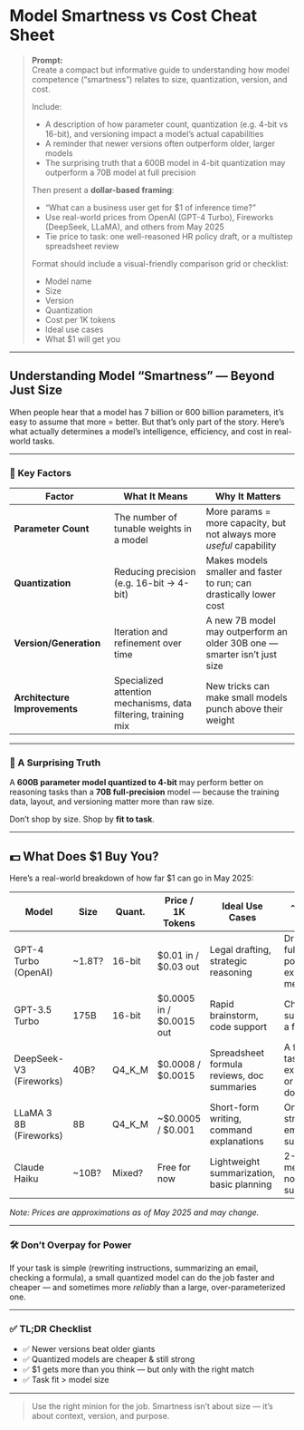 # Model Smartness vs Cost Cheat Sheet

> **Prompt:**  
> Create a compact but informative guide to understanding how model competence (“smartness”) relates to size, quantization, version, and cost.  
>
> Include:
> - A description of how parameter count, quantization (e.g. 4-bit vs 16-bit), and versioning impact a model’s actual capabilities
> - A reminder that newer versions often outperform older, larger models
> - The surprising truth that a 600B model in 4-bit quantization may outperform a 70B model at full precision
>
> Then present a **dollar-based framing**:
> - “What can a business user get for $1 of inference time?”  
> - Use real-world prices from OpenAI (GPT-4 Turbo), Fireworks (DeepSeek, LLaMA), and others from May 2025
> - Tie price to task: one well-reasoned HR policy draft, or a multistep spreadsheet review
>
> Format should include a visual-friendly comparison grid or checklist:
> - Model name  
> - Size  
> - Version  
> - Quantization  
> - Cost per 1K tokens  
> - Ideal use cases  
> - What $1 will get you

---

## Understanding Model “Smartness” — Beyond Just Size

When people hear that a model has 7 billion or 600 billion parameters, it’s easy to assume that more = better. But that’s only part of the story. Here’s what actually determines a model’s intelligence, efficiency, and cost in real-world tasks.

---

### 📏 Key Factors

| Factor           | What It Means | Why It Matters |
|------------------|---------------|----------------|
| **Parameter Count** | The number of tunable weights in a model | More params = more capacity, but not always more *useful* capability |
| **Quantization**    | Reducing precision (e.g. 16-bit → 4-bit) | Makes models smaller and faster to run; can drastically lower cost |
| **Version/Generation** | Iteration and refinement over time | A new 7B model may outperform an older 30B one — smarter isn’t just size |
| **Architecture Improvements** | Specialized attention mechanisms, data filtering, training mix | New tricks can make small models punch above their weight |

---

### 🤯 A Surprising Truth

A **600B parameter model quantized to 4-bit** may perform better on reasoning tasks than a **70B full-precision** model — because the training data, layout, and versioning matter more than raw size.

Don’t shop by size. Shop by **fit to task**.

---

## 💵 What Does $1 Buy You?

Here’s a real-world breakdown of how far $1 can go in May 2025:

| Model                  | Size  | Quant. | Price / 1K Tokens | Ideal Use Cases                          | ~$1 Gets You                        |
|------------------------|-------|--------|-------------------|------------------------------------------|-------------------------------------|
| GPT-4 Turbo (OpenAI)   | ~1.8T?| 16-bit | $0.01 in / $0.03 out | Legal drafting, strategic reasoning       | Drafting a full HR policy or executive memo |
| GPT-3.5 Turbo          | 175B  | 16-bit | $0.0005 in / $0.0015 out | Rapid brainstorm, code support           | Chat-style support for a full day  |
| DeepSeek-V3 (Fireworks)| 40B?  | Q4_K_M | $0.0008 / $0.0015 | Spreadsheet formula reviews, doc summaries | A few solid task explanations or one large doc analysis |
| LLaMA 3 8B (Fireworks) | 8B    | Q4_K_M | ~$0.0005 / $0.001 | Short-form writing, command explanations | One well-structured email + summary |
| Claude Haiku          | ~10B? | Mixed? | Free for now      | Lightweight summarization, basic planning | 2-3 meeting note summaries         |

_Note: Prices are approximations as of May 2025 and may change._

---

### 🛠️ Don’t Overpay for Power

If your task is simple (rewriting instructions, summarizing an email, checking a formula), a small quantized model can do the job faster and cheaper — and sometimes more *reliably* than a large, over-parameterized one.

---

### ✅ TL;DR Checklist

- ✅ Newer versions beat older giants
- ✅ Quantized models are cheaper & still strong
- ✅ $1 gets more than you think — but only with the right match
- ✅ Task fit > model size

---

> Use the right minion for the job. Smartness isn’t about size — it’s about context, version, and purpose.
